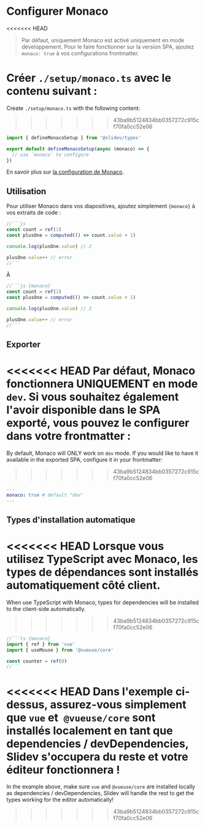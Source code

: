 # Configurer Monaco

<Environment type="client" />

<<<<<<< HEAD
> Par défaut, uniquement Monaco est activé uniquement en mode développement. Pour le faire fonctionner sur la version SPA, ajoutez `monaco: true` à vos configurations frontmatter.

Créer `./setup/monaco.ts` avec le contenu suivant :
=======
Create `./setup/monaco.ts` with the following content:
>>>>>>> 43ba9b5124834bb0357272c915cf70fa0cc52e06

```ts
import { defineMonacoSetup } from '@slidev/types'

export default defineMonacoSetup(async (monaco) => {
  // use `monaco` to configure
})
```

En savoir plus sur [la configuration de Monaco](https://github.com/Microsoft/monaco-editor).

## Utilisation

Pour utiliser Monaco dans vos diapositives, ajoutez simplement `{monaco}` à vos extraits de code :

~~~js
//```js
const count = ref(1)
const plusOne = computed(() => count.value + 1)

console.log(plusOne.value) // 2

plusOne.value++ // error
//```
~~~

À

~~~js
//```js {monaco}
const count = ref(1)
const plusOne = computed(() => count.value + 1)

console.log(plusOne.value) // 2

plusOne.value++ // error
//```
~~~

## Exporter

<<<<<<< HEAD
Par défaut, Monaco fonctionnera UNIQUEMENT en mode `dev`. Si vous souhaitez également l'avoir disponible dans le SPA exporté, vous pouvez le configurer dans votre frontmatter :
=======
By default, Monaco will ONLY work on `dev` mode. If you would like to have it available in the exported SPA, configure it in your frontmatter:
>>>>>>> 43ba9b5124834bb0357272c915cf70fa0cc52e06

```yaml
---
monaco: true # default "dev"
---
```

## Types d'installation automatique

<<<<<<< HEAD
Lorsque vous utilisez TypeScript avec Monaco, les types de dépendances sont installés automatiquement côté client.
=======
When use TypeScript with Monaco, types for dependencies will be installed to the client-side automatically.
>>>>>>> 43ba9b5124834bb0357272c915cf70fa0cc52e06

~~~ts
//```ts {monaco}
import { ref } from 'vue'
import { useMouse } from '@vueuse/core'

const counter = ref(0)
//```
~~~

<<<<<<< HEAD
Dans l'exemple ci-dessus, assurez-vous simplement que `vue` et` @vueuse/core` sont installés localement en tant que dependencies / devDependencies, Slidev s'occupera du reste et votre éditeur fonctionnera !
=======
In the example above, make sure `vue` and `@vueuse/core` are installed locally as dependencies / devDependencies, Slidev will handle the rest to get the types working for the editor automatically!
>>>>>>> 43ba9b5124834bb0357272c915cf70fa0cc52e06
